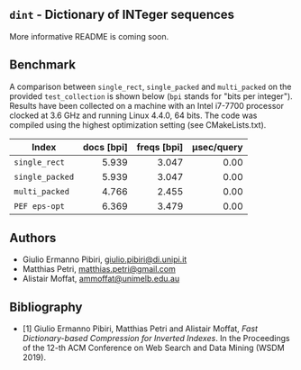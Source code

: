 `dint` - Dictionary of INTeger sequences
-------

More informative README is coming soon.

Benchmark
---------

A comparison between `single_rect`, `single_packed` and `multi_packed` on the provided `test_collection` is shown below (`bpi` stands for "bits per integer"). Results have been collected on a machine with an Intel i7-7700 processor clocked at 3.6 GHz and running Linux 4.4.0, 64 bits. The code was compiled using the highest optimization setting (see CMakeLists.txt).

|     **Index**     |**docs [bpi]**  |**freqs [bpi]**  | **µsec/query** |
|-------------------|---------------:|----------------:|---------------:|
|`single_rect`      | 5.939          | 3.047           |   0.00         |
|`single_packed`    | 5.939          | 3.047           |   0.00         |
|`multi_packed`     | 4.766          | 2.455           |   0.00         |
|`PEF eps-opt`      | 6.369          | 3.479           |   0.00         |


Authors
-------
* Giulio Ermanno Pibiri, <giulio.pibiri@di.unipi.it>
* Matthias Petri, <matthias.petri@gmail.com>
* Alistair Moffat, <ammoffat@unimelb.edu.au>

Bibliography
------------
* [1] Giulio Ermanno Pibiri, Matthias Petri and Alistair Moffat, *Fast Dictionary-based Compression for Inverted Indexes*. In the Proceedings of the 12-th ACM Conference on Web Search and Data Mining (WSDM 2019).